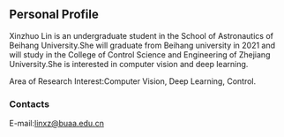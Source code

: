 ## Personal Profile

Xinzhuo Lin is an undergraduate student in the School of Astronautics of Beihang University.She will graduate from Beihang university in 2021 and will study in the College of Control Science and Engineering of Zhejiang University.She is interested in computer vision and deep learning.

Area of Research Interest:Computer Vision, Deep Learning, Control.

### Contacts

E-mail:linxz@buaa.edu.cn

